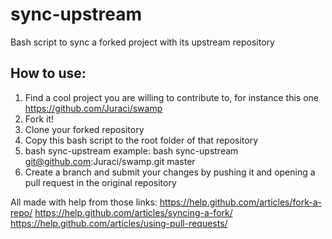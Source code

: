 # sync-upstream
Bash script to sync a forked project with its upstream repository

## How to use:

1. Find a cool project you are willing to contribute to, for instance this one https://github.com/Juraci/swamp
2. Fork it!
3. Clone your forked repository
4. Copy this bash script to the root folder of that repository
5. bash sync-upstream <original-url> <branch-to-sync-to>
  example: bash sync-upstream git@github.com:Juraci/swamp.git master
6. Create a branch and submit your changes by pushing it and opening a pull request in the original repository

All made with help from those links:
https://help.github.com/articles/fork-a-repo/
https://help.github.com/articles/syncing-a-fork/
https://help.github.com/articles/using-pull-requests/ 
